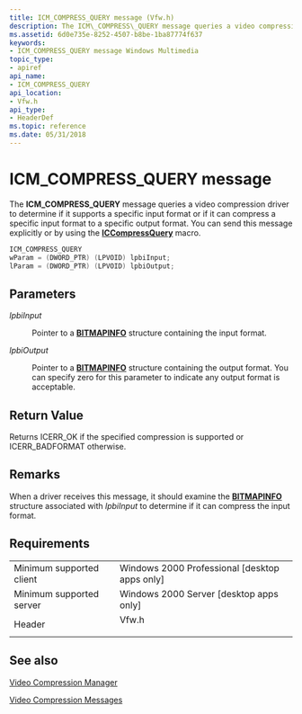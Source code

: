 ```yaml
---
title: ICM_COMPRESS_QUERY message (Vfw.h)
description: The ICM\_COMPRESS\_QUERY message queries a video compression driver to determine if it supports a specific input format or if it can compress a specific input format to a specific output format.
ms.assetid: 6d0e735e-8252-4507-b8be-1ba87774f637
keywords:
- ICM_COMPRESS_QUERY message Windows Multimedia
topic_type:
- apiref
api_name:
- ICM_COMPRESS_QUERY
api_location:
- Vfw.h
api_type:
- HeaderDef
ms.topic: reference
ms.date: 05/31/2018
---
```


# ICM\_COMPRESS\_QUERY message

The **ICM\_COMPRESS\_QUERY** message queries a video compression driver to determine if it supports a specific input format or if it can compress a specific input format to a specific output format. You can send this message explicitly or by using the [**ICCompressQuery**](/windows/desktop/api/Vfw/nf-vfw-iccompressquery) macro.


```C++
ICM_COMPRESS_QUERY 
wParam = (DWORD_PTR) (LPVOID) lpbiInput; 
lParam = (DWORD_PTR) (LPVOID) lpbiOutput; 
```



## Parameters

<dl> <dt>

<span id="lpbiInput"></span><span id="lpbiinput"></span><span id="LPBIINPUT"></span>*lpbiInput*
</dt> <dd>

Pointer to a [**BITMAPINFO**](/windows/win32/api/wingdi/ns-wingdi-bitmapinfo) structure containing the input format.

</dd> <dt>

<span id="lpbiOutput"></span><span id="lpbioutput"></span><span id="LPBIOUTPUT"></span>*lpbiOutput*
</dt> <dd>

Pointer to a [**BITMAPINFO**](/windows/win32/api/wingdi/ns-wingdi-bitmapinfo) structure containing the output format. You can specify zero for this parameter to indicate any output format is acceptable.

</dd> </dl>

## Return Value

Returns ICERR\_OK if the specified compression is supported or ICERR\_BADFORMAT otherwise.

## Remarks

When a driver receives this message, it should examine the [**BITMAPINFO**](/windows/win32/api/wingdi/ns-wingdi-bitmapinfo) structure associated with *lpbiInput* to determine if it can compress the input format.

## Requirements



|                                     |                                                                                  |
|-------------------------------------|----------------------------------------------------------------------------------|
| Minimum supported client<br/> | Windows 2000 Professional \[desktop apps only\]<br/>                       |
| Minimum supported server<br/> | Windows 2000 Server \[desktop apps only\]<br/>                             |
| Header<br/>                   | <dl> <dt>Vfw.h</dt> </dl> |



## See also

<dl> <dt>

[Video Compression Manager](video-compression-manager.md)
</dt> <dt>

[Video Compression Messages](video-compression-messages.md)
</dt> </dl>

 

